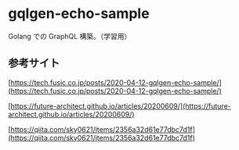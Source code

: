 # gqlgen-echo-sample

Golang での GraphQL 構築。（学習用）

## 参考サイト

[https://tech.fusic.co.jp/posts/2020-04-12-gqlgen-echo-sample/](https://tech.fusic.co.jp/posts/2020-04-12-gqlgen-echo-sample/)

[https://future-architect.github.io/articles/20200609/](https://future-architect.github.io/articles/20200609/)

[https://qiita.com/sky0621/items/2356a32d61e77dbc7d1f](https://qiita.com/sky0621/items/2356a32d61e77dbc7d1f)
